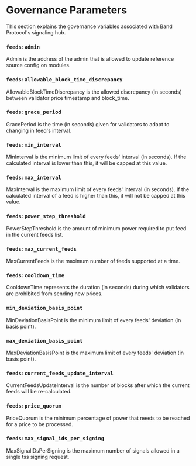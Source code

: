 # Governance Parameters

This section explains the governance variables associated with Band Protocol's signaling hub.

### `feeds:admin`
Admin is the address of the admin that is allowed to update reference source config on modules.

### `feeds:allowable_block_time_discrepancy`
AllowableBlockTimeDiscrepancy is the allowed discrepancy (in seconds) between validator price timestamp and block_time.

### `feeds:grace_period`
GracePeriod is the time (in seconds) given for validators to adapt to changing in feed's interval.

### `feeds:min_interval`
MinInterval is the minimum limit of every feeds' interval (in seconds). If the calculated interval is lower than this, it will be capped at this value.

### `feeds:max_interval`
MaxInterval is the maximum limit of every feeds' interval (in seconds). If the calculated interval of a feed is higher than this, it will not be capped at this value.

### `feeds:power_step_threshold`
PowerStepThreshold is the amount of minimum power required to put feed in the current feeds list.

### `feeds:max_current_feeds`
MaxCurrentFeeds is the maximum number of feeds supported at a time.

### `feeds:cooldown_time`
CooldownTime represents the duration (in seconds) during which validators are prohibited from sending new prices.

### `min_deviation_basis_point`
MinDeviationBasisPoint is the minimum limit of every feeds' deviation (in basis point).

### `max_deviation_basis_point`
MaxDeviationBasisPoint is the maximum limit of every feeds' deviation (in basis point).

### `feeds:current_feeds_update_interval`
CurrentFeedsUpdateInterval is the number of blocks after which the current feeds will be re-calculated.

### `feeds:price_quorum`
PriceQuorum is the minimum percentage of power that needs to be reached for a price to be processed.

### `feeds:max_signal_ids_per_signing`
MaxSignalIDsPerSigning is the maximum number of signals allowed in a single tss signing request.
